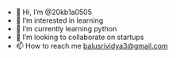 - 👋 Hi, I’m @20kb1a0505
- 👀 I’m interested in learning
- 🌱 I’m currently learning python
- 💞️ I’m looking to collaborate on startups
- 📫 How to reach me balusrividya3@gmail.com

<!---
20kb1a0505/20kb1a0505 is a ✨ special ✨ repository because its `README.md` (this file) appears on your GitHub profile.
You can click the Preview link to take a look at your changes.
--->
